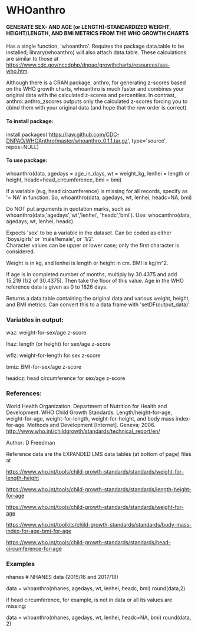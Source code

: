 # WHOanthro

#### GENERATE SEX- AND AGE (or LENGTH)-STANDARDIZED WEIGHT, HEIGHT/LENGTH, AND BMI METRICS FROM THE WHO GROWTH CHARTS

Has a single function, 'whoanthro'.  Requires the package data.table to be installed; library(whoanthro) will also attach data.table.  These calculations are similar to those at https://www.cdc.gov/nccdphp/dnpao/growthcharts/resources/sas-who.htm.  

Although there is a CRAN package, anthro, for generating z-scores based on the WHO growth charts, whoanthro is much faster and combines your original data with the calculated z-scores and percentiles.  In contrast, anthro::anthro_zscores outputs only the calculated z-scores forcing you to cbind them with your original data (and hope that the row order is correct).

#### To install package:

install.packages('https://raw.github.com/CDC-DNPAO/WHOAnthro/master/whoanthro_0.1.1.tar.gz', type='source', repos=NULL)

#### To use package:

whoanthro(data, agedays = age_in_days, wt = weight_kg, lenhei = length or height, headc=head_circumference, bmi = bmi)

If a variable (e.g, head circumference) is missing for all records, specify as '= NA' in function.
So, whoanthro(data, agedays, wt, lenhei, headc=NA, bmi)

Do NOT put arguments in quotation marks, such as whoanthro(data,'agedays','wt','lenhei', 'headc','bmi').  Use: whocanthro(data, agedays, wt, lenhei, headc)

Expects 'sex' to be a variable in the dataset. Can be coded as either 'boys/girls' or 'male/female', or '1/2'.  
Character values can be upper or lower case; only the first character is considered.

Weight is in kg, and lenhei is length or height in cm.  BMI is kg/m^2.  

If age is in completed number of months, multiply by 30.4375 and add 15.219 (1/2 of 30.4375).  Then take the floor of this value. Age in the WHO reference data is given as 0 to 1826 days.

Returns a data.table containing the original data and various weight, height, and BMI metrics.  Can convert this to a data frame with 'setDF(output_data)'.

### Variables in output:

waz: weight-for-sex/age z-score

lhaz: length (or height) for sex/age z-score

wflz: weight-for-length for sex z-score

bmiz: BMI-for-sex/age z-score

headcz: head circumference for sex/age z-score

### References:
World Health Organization. Department of Nutrition for Health and Development. WHO Child Growth Standards. Length/height-for-age, weight-for-age, weight-for-length, weight-for-height, and body mass index-for-age. Methods and Development [Internet]. Geneva; 2006.  
http://www.who.int/childgrowth/standards/technical_report/en/

Author: D Freedman

Reference data are the EXPANDED LMS data tables (at bottom of page) files at

https://www.who.int/tools/child-growth-standards/standards/weight-for-length-height

https://www.who.int/tools/child-growth-standards/standards/length-height-for-age

https://www.who.int/tools/child-growth-standards/standards/weight-for-age

https://www.who.int/toolkits/child-growth-standards/standards/body-mass-index-for-age-bmi-for-age

https://www.who.int/tools/child-growth-standards/standards/head-circumference-for-age


### Examples

nhanes   # NHANES data (2015/16 and 2017/18)

data = whoanthro(nhanes, agedays, wt, lenhei, headc, bmi)
round(data,2)

if head circumference, for example, is not in data or all its values are missing: 

data = whoanthro(nhanes, agedays, wt, lenhei, headc=NA, bmi)
round(data, 2)
